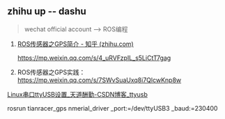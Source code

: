 ## zhihu up -- dashu

> wechat official account  -->  ROS编程

1. [ROS传感器之GPS简介 - 知乎 (zhihu.com)](https://zhuanlan.zhihu.com/p/111505198) 

     https://mp.weixin.qq.com/s/4_uRVFzpIL_s5LiCtT7gag

2. ROS传感器之GPS实践：https://mp.weixin.qq.com/s/7SWvSuaUxq8i7QlcwKnp8w







[Linux串口ttyUSB设置_天道酬勤-CSDN博客_ttyusb](https://blog.csdn.net/qq_38880380/article/details/96436604)



rosrun  tianracer_gps nmerial_driver _port:=/dev/ttyUSB3 _baud:=230400